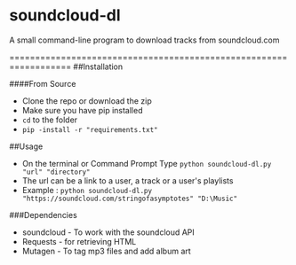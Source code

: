 # soundcloud-dl
A small command-line program to download tracks from soundcloud.com 

==================================================================
##Installation

####From Source
* Clone the repo or download the zip
* Make sure you have pip installed
* `cd` to the folder
* `pip -install -r "requirements.txt"`

##Usage
* On the terminal or Command Prompt Type
  `python soundcloud-dl.py "url" "directory"`
* The url can be a link to a user, a track or a user's playlists
* Example : `python soundcloud-dl.py "https://soundcloud.com/stringofasymptotes" "D:\Music"`
  
###Dependencies
* soundcloud - To work with the soundcloud API
* Requests - for retrieving HTML
* Mutagen - To tag mp3 files and add album art
